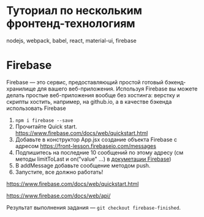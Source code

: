 # Туториал по нескольким фронтенд-технологиям

nodejs, webpack, babel, react, material-ui, firebase

# Firebase

Firebase — это сервис, предоставляющий простой готовый бэкенд-хранилище для вашего веб-приложения.
Используя Firebase вы можете делать простые веб-приложения вообще без хостинга:
верстку и скрипты хостить, например, на github.io, а в качестве бэкенда использовать Firebase  

1. `npm i firebase --save`
2. Прочитайте Quick start. https://www.firebase.com/docs/web/quickstart.html
3. Добавьте в конструктор App.jsx создание объекта Firebase с адресом https://front-lesson.firebaseio.com/messages
4. Подпишитесь на последние 10 сообщений по этому адресу 
(см методы limitToLast и on("value" ...) в [докуметации Firebase](https://www.firebase.com/docs/web/api/))
5. В addMessage добавьте сообщение методом push. 
6. Запустите, все должно работать!

https://www.firebase.com/docs/web/quickstart.html

https://www.firebase.com/docs/web/api/

Результат выполнения задания — `git checkout firebase-finished`.